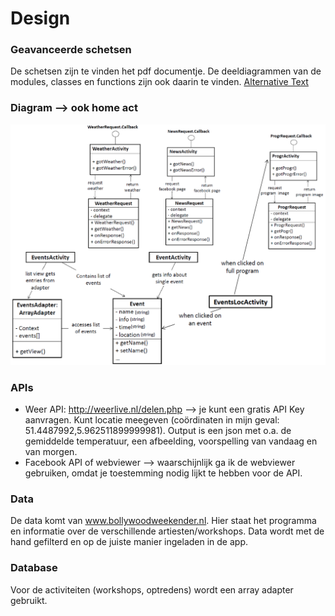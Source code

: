 # Design
### Geavanceerde schetsen
De schetsen zijn te vinden het pdf documentje. De deeldiagrammen van de modules, classes en functions zijn ook daarin te vinden.
[Alternative Text](Advanced_sketches.pdf)

### Diagram --> ook home act
![Alternative Text](doc/Diagram.png)

### APIs
- Weer API: http://weerlive.nl/delen.php --> je kunt een gratis API Key aanvragen. Kunt locatie meegeven (coördinaten in mijn geval: 51.4487992,5.962511899999981). Output is een json met o.a. de gemiddelde temperatuur, een afbeelding, voorspelling van vandaag en van morgen.
- Facebook API of webviewer --> waarschijnlijk ga ik de webviewer gebruiken, omdat je toestemming nodig lijkt te hebben voor de API. 

### Data
De data komt van www.bollywoodweekender.nl. Hier staat het programma en informatie over de verschillende artiesten/workshops.
Data wordt met de hand gefilterd en op de juiste manier ingeladen in de app.

### Database
Voor de activiteiten (workshops, optredens) wordt een array adapter gebruikt.
